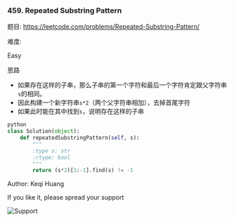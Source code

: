 ### 459. Repeated Substring Pattern


题目:
<https://leetcode.com/problems/Repeated-Substring-Pattern/>


难度:

Easy


思路

- 如果存在这样的子串，那么子串的第一个字符和最后一个字符肯定跟父字符串```s```的相同。
- 因此构建一个新字符串```s*2```（两个父字符串相加），去掉首尾字符
- 如果此时能在其中找到```s```，说明存在这样的子串




```python
python
class Solution(object):
    def repeatedSubstringPattern(self, s):
        """
        :type s: str
        :rtype: bool
        """
        return (s*2)[1:-1].find(s) != -1
```




Author: Keqi Huang

If you like it, please spread your support

![Support](https://github.com/Lisanaaa/myTODOs/blob/master/WechatIMG17.jpeg)
